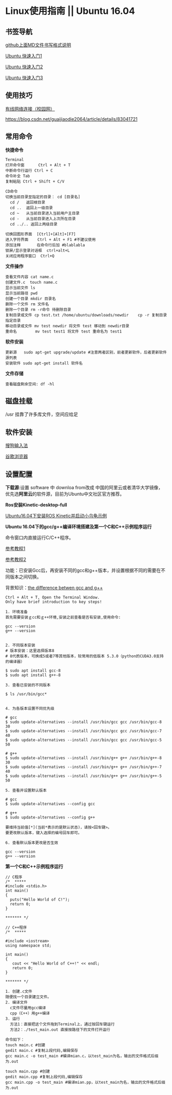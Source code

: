   Linux使用指南  || Ubuntu 16.04
  =============
  
  ## 书签导航
  
  
  [github上面MD文件书写格式说明](https://blog.csdn.net/buzaiQQ/article/details/78182639)
  
  [Ubuntu 快速入门1](https://www.jianshu.com/p/a18e55110cc4)
  
  [Ubuntu 快速入门2](https://blog.csdn.net/Jessica__Land/article/details/80654199)
  
  [Ubuntu 快速入门3](https://blog.csdn.net/chaoshengze/article/details/78012827)

## 使用技巧

  [有线网络连接（校园网）](https://blog.csdn.net/Caoyang_He/article/details/82262199)
  
  https://blog.csdn.net/guaijiaodie2064/article/details/83041721
  
  
## 常用命令

**快捷命令**
```
Terminal
打开命令窗      Ctrl + Alt + T
中断命令行运行 Ctrl + C
命令补全 Tab
复制粘贴 Ctrl + Shift + C/V

CD命令
切换当前目录至指定的目录： cd [目录名]
  cd /   返回根目录
  cd ..  返回上一级目录
  cd ~   从当前目录进入当前用户主目录
  cd -   从当前目录进入上次所在目录
  cd ../.. 返回上两级目录

切换回图形界面  [Ctrl]+[Alt]+[F7] 
进入字符界面    Ctrl + Alt + F1 #不建议使用
添加注释       在命令行后加 #blablabla
锁屏/显示登录对话框  ctrl+alt+L	
关闭应用程序窗口  Ctrl+Q

```

**文件操作**
```
查看文件内容 cat name.c
创建文件.c  touch name.c
显示当前文件 ls
显示当前路径 pwd
创建一个目录 mkdir 目录名
删除一个文件 rm 文件名
删除一个目录 rm -r命令 待删除目录
复制目录或文件 cp test.txt /home/ubuntu/downloads/newdir    cp -r 复制目录 指定目录
移动目录或文件 mv test newdir 将文件 test 移动到 newdir目录
重命名        mv test test1 将文件 test 重命名为 test1
```
**软件安装**
```
更新源   sudo apt-get upgrade/update #注意两者区别，前者更新软件，后者更新软件源列表
安装软件 sudo apt-get install 软件名
```

**文件存储**
```
查看磁盘剩余空间: df -hl
```  


## 磁盘挂载
/usr 挂靠了许多库文件，空间应给足


## 软件安装

  [搜狗输入法](https://www.cnblogs.com/darklights/p/7722861.html)
  
  [谷歌浏览器](https://baijiahao.baidu.com/s?id=1622595992346821550&wfr=spider&for=pc&isFailFlag=1&tdsource)
  
## 设置配置

 **下载源**:设置 software 中 downloa from改成 中国的阿里云或者清华大学镜像，优先选**阿里云**的软件源，目前为Ubuntu中文社区官方推荐。

**Ros安装Kinetic-desktop-full**

[Ubuntu16.04下安装ROS Kinetic并启动小乌龟示例](https://blog.csdn.net/qq_17232031/article/details/79519308)

**Ubuntu 16.04下的gcc/g++编译环境搭建及第一个C和C++示例程序运行**

命令窗口内直接运行C/C++程序。

[参考教程1](https://www.linuxidc.com/Linux/2019-04/158258.htm)

[参考教程2](http://c.biancheng.net/cpp/html/3418.html)

功能：已安装Gcc后，再安装不同的gcc和g++版本，并设置根据不同的需要在不同版本之间切换。

背景知识：[the difference betwen gcc and g++ ](https://www.zhihu.com/question/20940822)

````
Ctrl + Alt + T, Open the Terminal Window.
Only have brief introduction to key steps! 

1. 环境准备
首先需要安装ｇcc和ｇ++环境,安装之前查看是否有安装,使用命令:

gcc --version
g++ --version


2. 不同版本安装
# 版本安装：这里选择版本8
# 8代表版本，可换成5或者7等其他版本，较常用的低版本 5.3.0（python的CUDA3.0支持的编译器）

$ sudo apt install gcc-8
$ sudo apt install g++-8

3. 查看已安装的不同版本

$ ls /usr/bin/gcc*


4. 为各版本设置不同优先级

# gcc
$ sudo update-alternatives --install /usr/bin/gcc gcc /usr/bin/gcc-8 30
$ sudo update-alternatives --install /usr/bin/gcc gcc /usr/bin/gcc-7 40
$ sudo update-alternatives --install /usr/bin/gcc gcc /usr/bin/gcc-5 50

# g++
$ sudo update-alternatives --install /usr/bin/g++ g++ /usr/bin/g++-8 30
$ sudo update-alternatives --install /usr/bin/g++ g++ /usr/bin/g++-7 40
$ sudo update-alternatives --install /usr/bin/g++ g++ /usr/bin/g++-5 50

5. 查看并设置默认版本

# gcc
$ sudo update-alternatives --config gcc

# g++
$ sudo update-alternatives --config g++

要维持当前值[*](当前*表示的是默认状态)，请按<回车键>。
要更改默认版本，键入选择的编号回车即可。

6. 查看默认版本更改是否生效

gcc --version
g++ --version

````

**第一个C和C++示例程序运行**

````
// C程序
/*  *****
#include <stdio.h>
int main()
{
  puts("Hello World of C!");
  return 0;
}

******* */

// C++程序
/*  *****

#include <iostream>
using namespace std;

int main()
{
   cout << "Hello World of C++!" << endl;
   return 0;
}

******* */

1. 创建.c文件
随便找一个目录建立文件。
2. 编译文件
  c文件尽量用gcc编译
  cpp（C++）用g++编译
3. 运行
  方法1：直接把这个文件拖到Terminal上，通过按回车键运行
  方法2：./test_main.out 直接按路径下的文件打开运行

命令如下：
touch main.c #创建
gedit main.c #复制上段代码,编辑保存
gcc main.c -o test_main #编译mian.c，以test_main为名，输出的文件格式后缀为.out

touch main.cpp #创建
gedit main.cpp #复制上段代码,编辑保存
gcc main.cpp -o test_main #编译mian.pp，以test_main为名，输出的文件格式后缀为.out

````
